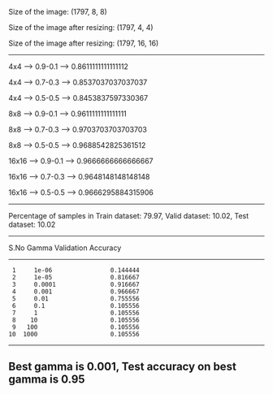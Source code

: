 Size of the image: (1797, 8, 8)

Size of the image  after resizing: (1797, 4, 4)

Size of the image after resizing: (1797, 16, 16)

--------------------------------------------------
4x4 --> 0.9-0.1 --> 0.8611111111111112

4x4 --> 0.7-0.3 --> 0.8537037037037037

4x4 --> 0.5-0.5 --> 0.8453837597330367

8x8 --> 0.9-0.1 --> 0.9611111111111111

8x8 --> 0.7-0.3 --> 0.9703703703703703

8x8 --> 0.5-0.5 --> 0.9688542825361512

16x16 --> 0.9-0.1 --> 0.9666666666666667

16x16 --> 0.7-0.3 --> 0.9648148148148148

16x16 --> 0.5-0.5 --> 0.9666295884315906

--------------------------------------------------
Percentage of samples in Train dataset: 79.97,        Valid dataset: 10.02,        Test dataset: 10.02

--------------------------------------------------
  S.No      Gamma    Validation Accuracy
------  ---------  ---------------------
     1     1e-06                0.144444
     2     1e-05                0.816667
     3     0.0001               0.916667
     4     0.001                0.966667
     5     0.01                 0.755556
     6     0.1                  0.105556
     7     1                    0.105556
     8    10                    0.105556
     9   100                    0.105556
    10  1000                    0.105556
--------------------------------------------------
Best gamma is 0.001, Test accuracy on best gamma is 0.95
--------------------------------------------------